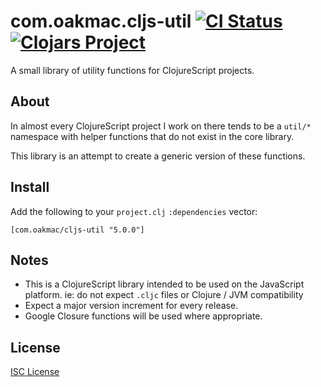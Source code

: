 # com.oakmac.cljs-util [![CI Status](https://github.com/oakmac/com.oakmac.cljs-util/actions/workflows/ci.yaml/badge.svg)](https://github.com/oakmac/com.oakmac.cljs-util/actions/workflows/ci.yaml) [![Clojars Project](https://img.shields.io/clojars/v/com.oakmac/cljs-util.svg)](https://clojars.org/com.oakmac/cljs-util)

A small library of utility functions for ClojureScript projects.

## About

In almost every ClojureScript project I work on there tends to be a `util/*`
namespace with helper functions that do not exist in the core library.

This library is an attempt to create a generic version of these functions.

## Install

Add the following to your `project.clj` `:dependencies` vector:

```
[com.oakmac/cljs-util "5.0.0"]
```

## Notes

* This is a ClojureScript library intended to be used on the JavaScript
  platform. ie: do not expect `.cljc` files or Clojure / JVM compatibility
* Expect a major version increment for every release.
* Google Closure functions will be used where appropriate.

## License

[ISC License]

[ISC License]:LICENSE.md
